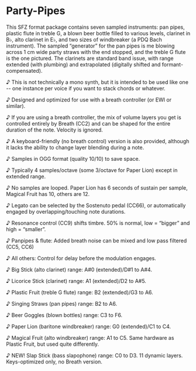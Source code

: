 # Party-Pipes
This SFZ format package contains seven sampled instruments: pan pipes, plastic flute in treble G, a blown beer bottle filled to various levels, clarinet in B♭, alto clarinet in E♭, and two sizes of windbreaker (a PDQ Bach instrument). The sampled “generator” for the pan pipes is me blowing across 1 cm wide party straws with the end stopped, and the treble G flute is the one pictured. The clarinets are standard band issue, with range extended (with plumbing) and extrapolated (digitally shifted and formant-compensated).

♪	This is not technically a mono synth, but it is intended to be used like one -- one instance per voice if you want to stack chords or whatever.

♪	Designed and optimized for use with a breath controller (or EWI or similar).

♪	If you are using a breath controller, the mix of volume layers you get is controlled entirely by Breath (CC2) and can be shaped for the entire duration of the note. Velocity is ignored.

♪	A keyboard-friendly (no breath control) version is also provided, although it lacks the ability to change layer blending during a note.

♪	Samples in OGG format (quality 10/10) to save space.

♪	Typically 4 samples/octave (some 3/octave for Paper Lion) except in extended range.

♪	No samples are looped. Paper Lion has 6 seconds of sustain per sample, Magical Fruit has 10, others are 12.

♪	Legato can be selected by the Sostenuto pedal (CC66), or automatically engaged by overlapping/touching note durations.

♪	Resonance control (CC9) shifts timbre. 50% is normal, low = “bigger” and high = “smaller”.

♪	Panpipes & flute: Added breath noise can be mixed and low pass filtered (CC5, CC6)

♪	All others: Control for delay before the modulation engages.

♪	Big Stick (alto clarinet) range: A#0 (extended)/D#1 to A#4.

♪	Licorice Stick (clarinet) range: A1 (extended)/D2 to A#5.

♪	Plastic Fruit (treble G flute) range: B2 (extended)/G3 to A6.

♪	Singing Straws (pan pipes) range: B2 to A6.

♪	Beer Goggles (blown bottles) range: C3 to F6.

♪	Paper Lion (baritone windbreaker) range: G0 (extended)/C1 to C4.

♪	Magical Fruit (alto windbreaker) range: A1 to C5. Same hardware as Plastic Fruit, but used quite differently.

♪	NEW! Slap Stick (bass slapophone) range: C0 to D3. 11 dynamic layers. Keys-optimized only, no Breath version.
